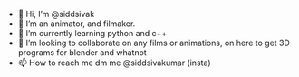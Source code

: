 - 👋 Hi, I’m @siddsivak
- 👀 I’m an animator, and filmaker.
- 🌱 I’m currently learning python and c++
- 💞️ I’m looking to collaborate on any films or animations, on here to get 3D programs for blender and whatnot
- 📫 How to reach me dm me @siddsivakumar (insta)

<!---
siddsivak/siddsivak is a ✨ special ✨ repository because its `README.md` (this file) appears on your GitHub profile.
You can click the Preview link to take a look at your changes.
--->
